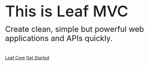 <h1 style="font-size: 50px; font-weight: 500;">This is Leaf MVC</h1>
<p style="font-size: 25px; margin-top: -20px; margin-bottom: 40px;">
  Create clean, simple but powerful web applications and APIs quickly.
</p>

[Leaf Core](https://leaf-docs.netlify.com/v1.4.2/)
[Get Started](#leafmvc)
